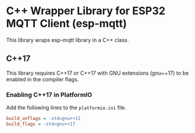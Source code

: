 # C++ Wrapper Library for ESP32 MQTT Client (esp-mqtt)

This library wraps esp-mqtt library in a C++ class.

## C++17

This library requires C++17 or C++17 with GNU extensions (gnu++17) to be enabled in the compiler flags.


### Enabling C++17 in PlatformIO

Add the following lines to the `platformio.ini` file.

```ini
build_unflags = -std=gnu++11
build_flags = -std=gnu++17
```

